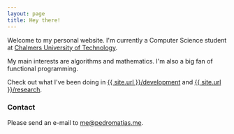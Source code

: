 ```yaml
---
layout: page
title: Hey there!
---
```


Welcome to my personal website. I'm currently a Computer Science student at [Chalmers University of Technology](http://www.chalmers.se).

My main interests are algorithms and mathematics. I'm also a big fan of functional programming.

Check out what I've been doing in [{{ site.url }}/development](/development) and [{{ site.url }}/research](/research).

### Contact

Please send an e-mail to <a href="mailto:me@pedromatias.me">me@pedromatias.me</a>.